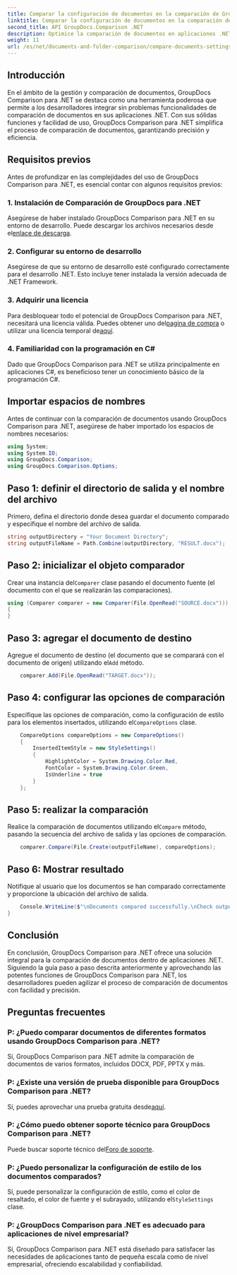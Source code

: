 ```yaml
---
title: Comparar la configuración de documentos en la comparación de GroupDocs para .NET
linktitle: Comparar la configuración de documentos en la comparación de GroupDocs para .NET
second_title: API GroupDocs.Comparison .NET
description: Optimice la comparación de documentos en aplicaciones .NET con GroupDocs Comparison. Compare documentos sin esfuerzo con funciones avanzadas.
weight: 11
url: /es/net/documents-and-folder-comparison/compare-documents-settings-dotnet/
---
```

## Introducción
En el ámbito de la gestión y comparación de documentos, GroupDocs Comparison para .NET se destaca como una herramienta poderosa que permite a los desarrolladores integrar sin problemas funcionalidades de comparación de documentos en sus aplicaciones .NET. Con sus sólidas funciones y facilidad de uso, GroupDocs Comparison para .NET simplifica el proceso de comparación de documentos, garantizando precisión y eficiencia.
## Requisitos previos
Antes de profundizar en las complejidades del uso de GroupDocs Comparison para .NET, es esencial contar con algunos requisitos previos:
### 1. Instalación de Comparación de GroupDocs para .NET
 Asegúrese de haber instalado GroupDocs Comparison para .NET en su entorno de desarrollo. Puede descargar los archivos necesarios desde el[enlace de descarga](https://releases.groupdocs.com/comparison/net/).
### 2. Configurar su entorno de desarrollo
Asegúrese de que su entorno de desarrollo esté configurado correctamente para el desarrollo .NET. Esto incluye tener instalada la versión adecuada de .NET Framework.
### 3. Adquirir una licencia
Para desbloquear todo el potencial de GroupDocs Comparison para .NET, necesitará una licencia válida. Puedes obtener uno del[pagina de compra](https://purchase.groupdocs.com/buy) o utilizar una licencia temporal de[aquí](https://purchase.groupdocs.com/temporary-license/).
### 4. Familiaridad con la programación en C#
Dado que GroupDocs Comparison para .NET se utiliza principalmente en aplicaciones C#, es beneficioso tener un conocimiento básico de la programación C#.

## Importar espacios de nombres
Antes de continuar con la comparación de documentos usando GroupDocs Comparison para .NET, asegúrese de haber importado los espacios de nombres necesarios:
```csharp
using System;
using System.IO;
using GroupDocs.Comparison;
using GroupDocs.Comparison.Options;
```
## Paso 1: definir el directorio de salida y el nombre del archivo
Primero, defina el directorio donde desea guardar el documento comparado y especifique el nombre del archivo de salida.
```csharp
string outputDirectory = "Your Document Directory";
string outputFileName = Path.Combine(outputDirectory, "RESULT.docx");
```
## Paso 2: inicializar el objeto comparador
 Crear una instancia del`Comparer` clase pasando el documento fuente (el documento con el que se realizarán las comparaciones).
```csharp
using (Comparer comparer = new Comparer(File.OpenRead("SOURCE.docx")))
{
}
```
## Paso 3: agregar el documento de destino
 Agregue el documento de destino (el documento que se comparará con el documento de origen) utilizando el`Add` método.
```csharp
    comparer.Add(File.OpenRead("TARGET.docx"));
```
## Paso 4: configurar las opciones de comparación
 Especifique las opciones de comparación, como la configuración de estilo para los elementos insertados, utilizando el`CompareOptions` clase.
```csharp
    CompareOptions compareOptions = new CompareOptions()
    {
        InsertedItemStyle = new StyleSettings()
        {
            HighlightColor = System.Drawing.Color.Red,
            FontColor = System.Drawing.Color.Green,
            IsUnderline = true
        }
    };
```
## Paso 5: realizar la comparación
 Realice la comparación de documentos utilizando el`Compare` método, pasando la secuencia del archivo de salida y las opciones de comparación.
```csharp
    comparer.Compare(File.Create(outputFileName), compareOptions);
```
## Paso 6: Mostrar resultado
Notifique al usuario que los documentos se han comparado correctamente y proporcione la ubicación del archivo de salida.
```csharp
    Console.WriteLine($"\nDocuments compared successfully.\nCheck output in {Directory.GetCurrentDirectory()}.");
}
```

## Conclusión
En conclusión, GroupDocs Comparison para .NET ofrece una solución integral para la comparación de documentos dentro de aplicaciones .NET. Siguiendo la guía paso a paso descrita anteriormente y aprovechando las potentes funciones de GroupDocs Comparison para .NET, los desarrolladores pueden agilizar el proceso de comparación de documentos con facilidad y precisión.
## Preguntas frecuentes
### P: ¿Puedo comparar documentos de diferentes formatos usando GroupDocs Comparison para .NET?
Sí, GroupDocs Comparison para .NET admite la comparación de documentos de varios formatos, incluidos DOCX, PDF, PPTX y más.
### P: ¿Existe una versión de prueba disponible para GroupDocs Comparison para .NET?
 Sí, puedes aprovechar una prueba gratuita desde[aquí](https://releases.groupdocs.com/).
### P: ¿Cómo puedo obtener soporte técnico para GroupDocs Comparison para .NET?
 Puede buscar soporte técnico del[Foro de soporte](https://forum.groupdocs.com/c/comparison/12).
### P: ¿Puedo personalizar la configuración de estilo de los documentos comparados?
 Sí, puede personalizar la configuración de estilo, como el color de resaltado, el color de fuente y el subrayado, utilizando el`StyleSettings` clase.
### P: ¿GroupDocs Comparison para .NET es adecuado para aplicaciones de nivel empresarial?
Sí, GroupDocs Comparison para .NET está diseñado para satisfacer las necesidades de aplicaciones tanto de pequeña escala como de nivel empresarial, ofreciendo escalabilidad y confiabilidad.